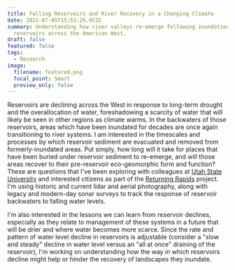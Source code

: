 ```yaml
---
title: Falling Reservoirs and River Recovery in a Changing Climate
date: 2022-07-05T15:53:29.953Z
summary: Understanding how river valleys re-emerge following inundation by
  reservoirs across the American West.
draft: false
featured: false
tags:
  - Research
image:
  filename: featured.png
  focal_point: Smart
  preview_only: false
---
```

Reservoirs are declining across the West in response to long-term drought and the overallocation of water, foreshadowing a scarcity of water that will likely be seen in other regions as climate warms. In the backwaters of those reservoirs, areas which have been inundated for decades are once again transitioning to river systems. I am interested in the timescales and processes by which reservoir sediment are evacuated and removed from formerly-inundated areas. Put simply, how long will it take for places that have been buried under reservoir sediment to re-emerge, and will those areas recover to their pre-reservoir eco-geomorphic form and function? These are questions that I've been exploring with colleagues at [Utah State University](https://qcnr.usu.edu/coloradoriver/index) and interested citizens as part of the [Returning Rapids](https://www.returningrapids.com/) project. I'm using historic and current lidar and aerial photography, along with legacy and modern-day sonar surveys to track the response of reservoir backwaters to falling water levels. 

I'm also interested in the lessons we can learn from reservoir declines, especially as they relate to management of these systems in a future that will be drier and where water becomes more scarce. Since the rate and pattern of water level decline in reservoirs is adjustable (consider a "slow and steady" decline in water level versus an "all at once" draining of the reservoir), I'm working on understanding how the way in which reservoirs decline might help or hinder the recovery of landscapes they inundate.
